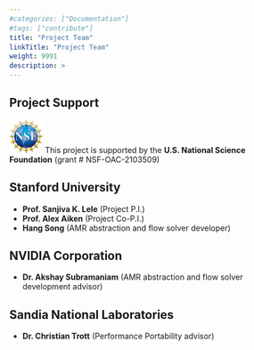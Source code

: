 ```yaml
---
#categories: ["Documentation"]
#tags: ["contribute"] 
title: "Project Team"
linkTitle: "Project Team"
weight: 9991
description: >
---
```


## Project Support
<img class="img-fluid" src="img_logo_nsf.png" width="60">
This project is supported by the <b>U.S. National Science Foundation</b> (grant # NSF-OAC-2103509)

## Stanford University
* <b>Prof. Sanjiva K. Lele</b> (Project P.I.)
* <b>Prof. Alex Aiken</b> (Project Co-P.I.)
* <b>Hang Song</b> (AMR abstraction and flow solver developer)

## NVIDIA Corporation
* <b>Dr. Akshay Subramaniam</b> (AMR abstraction and flow solver development advisor)

## Sandia National Laboratories
* <b>Dr. Christian Trott</b> (Performance Portability advisor)

